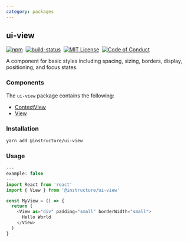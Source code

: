 ```yaml
---
category: packages
---
```


## ui-view

[![npm][npm]][npm-url]&nbsp;
[![build-status][build-status]][build-status-url]&nbsp;
[![MIT License][license-badge]][LICENSE]&nbsp;
[![Code of Conduct][coc-badge]][coc]

A component for basic styles including spacing, sizing, borders, display, positioning, and focus states.

### Components
The `ui-view` package contains the following:
- [ContextView](#ContextView)
- [View](#View)


### Installation

```sh
yarn add @instructure/ui-view
```

### Usage
```js
---
example: false
---
import React from 'react'
import { View } from '@instructure/ui-view'

const MyView = () => {
  return (
    <View as="div" padding="small" borderWidth="small">
      Hello World
    </View>
  )
}
```


[npm]: https://img.shields.io/npm/v/@instructure/ui-view.svg
[npm-url]: https://npmjs.com/package/@instructure/ui-view

[build-status]: https://travis-ci.org/instructure/instructure-ui.svg?branch=master
[build-status-url]: https://travis-ci.org/instructure/instructure-ui "Travis CI"

[license-badge]: https://img.shields.io/npm/l/instructure-ui.svg?style=flat-square
[license]: https://github.com/instructure/instructure-ui/blob/master/LICENSE

[coc-badge]: https://img.shields.io/badge/code%20of-conduct-ff69b4.svg?style=flat-square
[coc]: https://github.com/instructure/instructure-ui/blob/master/CODE_OF_CONDUCT.md
